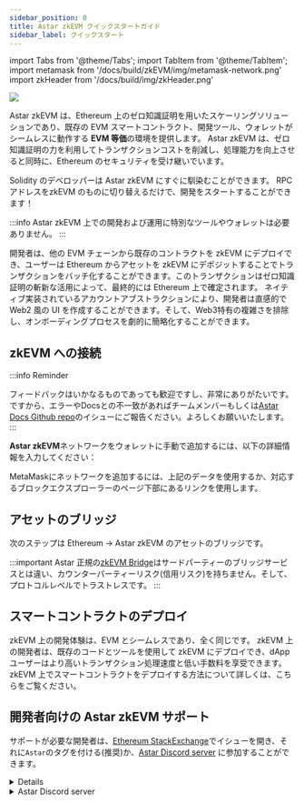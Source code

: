 ```yaml
---
sidebar_position: 0
title: Astar zkEVM クイックスタートガイド
sidebar_label: クイックスタート
---
```

import Tabs from '@theme/Tabs';
import TabItem from '@theme/TabItem';
import metamask from '/docs/build/zkEVM/img/metamask-network.png'
import zkHeader from '/docs/build/img/zkHeader.png'

<div style={{textAlign: 'center'}}>
    <img src={zkHeader} style={{width: 1200}} />
</div>

Astar zkEVM は、Ethereum 上のゼロ知識証明を用いたスケーリングソリューションであり、既存の EVM スマートコントラクト、開発ツール、ウォレットがシームレスに動作する **EVM 等価**の環境を提供します。
Astar zkEVM は、ゼロ知識証明の力を利用してトランザクションコストを削減し、処理能力を向上させると同時に、Ethereum のセキュリティを受け継いでいます。

Solidity のデベロッパーは Astar zkEVM にすぐに馴染むことができます。 RPC アドレスをzkEVM のものに切り替えるだけで、開発をスタートすることができます！

:::info
Astar zkEVM 上での開発および運用に特別なツールやウォレットは必要ありません。
:::

開発者は、他の EVM チェーンから既存のコントラクトを zkEVM にデプロイでき、ユーザーは Ethereum からアセットを zkEVM にデポジットすることでトランザクションをバッチ化することができます。このトランザクションはゼロ知識証明の斬新な活用によって、最終的には Ethereum 上で確定されます。 ネイティブ実装されているアカウントアブストラクションにより、開発者は直感的で Web2 風の UI を作成することができます。そして、Web3特有の複雑さを排除し、オンボーディングプロセスを劇的に簡略化することができます。

## zkEVM への接続

:::info Reminder

フィードバックはいかなるものであっても歓迎ですし、非常にありがたいです。ですから、エラーやDocsとの不一致があればチームメンバーもしくは[Astar Docs Github repo](https://github.com/AstarNetwork/astar-docs/issues)のイシューにご報告ください。よろしくお願いいたします。
:::

**Astar zkEVM**ネットワークをウォレットに手動で追加するには、以下の詳細情報を入力してください：

MetaMaskにネットワークを追加するには、上記のデータを使用するか、対応するブロックエクスプローラーのページ下部にあるリンクを使用します。

## アセットのブリッジ

次のステップは Ethereum &rarr; Astar zkEVM のアセットのブリッジです。

:::important
Astar 正規の[zkEVM Bridge](https://portal.astar.network)はサードパーティーのブリッジサービスとは違い、カウンターパーティーリスク(信用リスク)を持ちません。そして、プロトコルレベルでトラストレスです。
:::

## スマートコントラクトのデプロイ

zkEVM 上の開発体験は、EVM とシームレスであり、全く同じです。 zkEVM 上の開発者は、既存のコードとツールを使用して zkEVM にデプロイでき、dApp ユーザーはより高いトランザクション処理速度と低い手数料を享受できます。 zkEVM 上でスマートコントラクトをデプロイする方法について詳しくは、こちらをご覧ください。

## 開発者向けの Astar zkEVM サポート

サポートが必要な開発者は、[Ethereum StackExchange](https://discord.gg/astarnetwork)でイシューを開き、それに`Astar`のタグを付ける(推奨)か、[Astar Discord server](https://discord.gg/astarnetwork) に参加することができます。

<details>

1. [こちら](https://ethereum.stackexchange.com/)から**Ethereum StackExchange**に参加します。
2. イシューを新規作成します。
3. 困っている内容について詳しく説明します。
4. 最後に、Astar チームに知らせるために`Astar`タグを追加します。

</details>
<details>
<summary>Astar Discord server</summary>

1. [こちら](https://discord.gg/astarnetwork)から **Astar Discord** サーバーに参加します。
2. invite を承認してください。
3. **#roles**で**Developer** を選択してください。
4. **Builder/#zkevm-support** チャンネルに移動してください。

</details>
